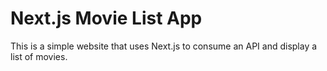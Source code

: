 # Next.js Movie List App

This is a simple website that uses Next.js to consume an API and display a list of movies.
